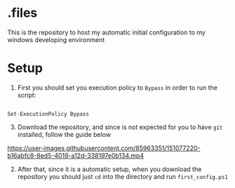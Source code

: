 # .files

This is the repository to host my automatic initial configuration to my windows developing environment

# Setup
1. First you should set you execution policy to `Bypass` in order to run the script:
```

Set-ExecutionPolicy Bypass

```

3. Download the repository, and since is not expected for you to have `git` installed, follow the guide below

https://user-images.githubusercontent.com/85963351/151077220-b16abfc8-8ed5-4019-a12d-338197e0b134.mp4

2. After that, since it is a automatic setup, when you download the repository you should just `cd` into the directory and run `first_config.ps1`
